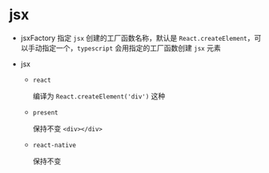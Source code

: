 # jsx

- jsxFactory
  指定 `jsx` 创建的工厂函数名称，默认是 `React.createElement`，可以手动指定一个，`typescript` 会用指定的工厂函数创建 `jsx` 元素

- jsx

  - `react`

    编译为 `React.createElement('div')` 这种

  - `present`

    保持不变 `<div></div>`

  - `react-native`

    保持不变
